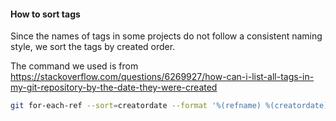#### How to sort tags

Since the names of tags in some projects do not follow a consistent naming style, we sort the tags by created order.

The command we used is from https://stackoverflow.com/questions/6269927/how-can-i-list-all-tags-in-my-git-repository-by-the-date-they-were-created

```sh
git for-each-ref --sort=creatordate --format '%(refname) %(creatordate)' refs/tags
```
